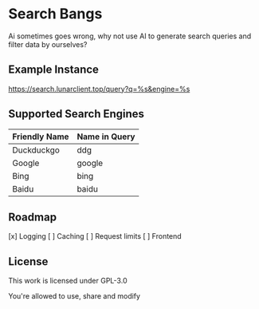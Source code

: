 # Search Bangs

Ai sometimes goes wrong, why not use AI to generate search queries and filter data by ourselves?

## Example Instance

https://search.lunarclient.top/query?q=%s&engine=%s

## Supported Search Engines

| Friendly Name | Name in Query |
| ------------- | ------------- |
| Duckduckgo    | ddg           |
| Google        | google        |
| Bing          | bing          |
| Baidu         | baidu         |

## Roadmap

[x] Logging
[ ] Caching
[ ] Request limits
[ ] Frontend

## License

This work is licensed under GPL-3.0

You're allowed to use, share and modify